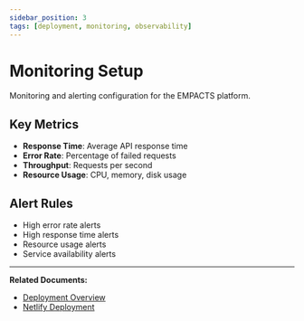 ```yaml
---
sidebar_position: 3
tags: [deployment, monitoring, observability]
---
```


# Monitoring Setup

Monitoring and alerting configuration for the EMPACTS platform.

## Key Metrics

- **Response Time**: Average API response time
- **Error Rate**: Percentage of failed requests
- **Throughput**: Requests per second
- **Resource Usage**: CPU, memory, disk usage

## Alert Rules

- High error rate alerts
- High response time alerts
- Resource usage alerts
- Service availability alerts

---

**Related Documents:**
- [Deployment Overview](./overview)
- [Netlify Deployment](./netlify)
